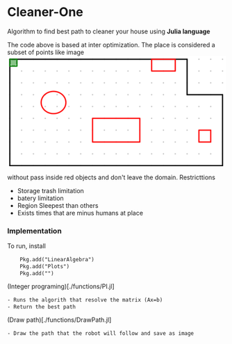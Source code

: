 # Cleaner-One
Algorithm to find best path to cleaner your house using **Julia language**

The code above is based at inter optimization.
The place is considered a subset of points like image 
![Region](image/region.png)

without pass inside red objects and don't leave the domain.
Restricttions

- Storage trash limitation
- batery limitation
- Region Sleepest than others
- Exists times that are minus humans at place

### Implementation
To run, install 
``` using Pkg
    Pkg.add("LinearAlgebra")
    Pkg.add("Plots")
    Pkg.add("")
```
(Integer programing)[./functions/PI.jl]

    - Runs the algorith that resolve the matrix (Ax=b)
    - Return the best path

    
(Draw path)[./functions/DrawPath.jl]

    - Draw the path that the robot will follow and save as image
